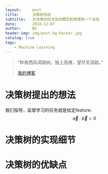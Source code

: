 ```yaml
---
layout:     post
title:      决策树总结
subtitle:   对决策树的涉及的概念和原理做一个总结
date:       2018-12-07
author:     BS
header-img: img/post-bg-hacker.jpg
catalog: true
tags:
    - Machine Learning
---
```


> “昨夜西风凋碧树。独上高楼，望尽天涯路。”
> 
> [我的博客](http://bishengsjtu.github.io)
>
> 

# 决策树提出的想法
我们指导，监督学习的任务就是给定feature:
$$\vec{a} \cdot \vec{b}=0$$

# 决策树的实现细节

# 决策树的优缺点

<script type="text/javascript" src="http://cdn.mathjax.org/mathjax/latest/MathJax.js?config=default"></script>